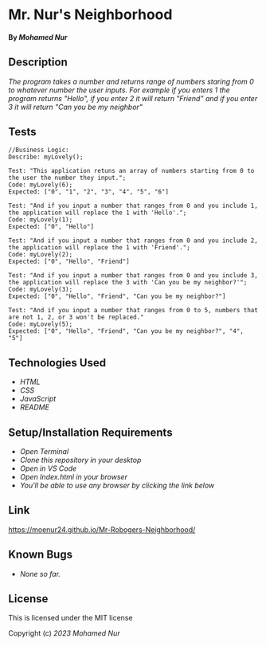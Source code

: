 # Mr. Nur's Neighborhood

#### By _**Mohamed Nur**_

## Description

_The program takes a number and returns range of numbers staring from 0 to whatever number the user inputs. For example if you enters 1 the program returns "Hello", if you  enter 2 it will return "Friend" and if you enter 3 it will return "Can you be my neighbor"_

## Tests

```
//Business Logic:
Describe: myLovely();

Test: "This application retuns an array of numbers starting from 0 to the user the number they input.";  
Code: myLovely(6);  
Expected: ["0", "1", "2", "3", "4", "5", "6"]

Test: "And if you input a number that ranges from 0 and you include 1, the application will replace the 1 with 'Hello'.";  
Code: myLovely(1);  
Expected: ["0", "Hello"]

Test: "And if you input a number that ranges from 0 and you include 2, the application will replace the 1 with 'Friend'."; 
Code: myLovely(2);
Expected: ["0", "Hello", "Friend"]  

Test: "And if you input a number that ranges from 0 and you include 3, the application will replace the 3 with 'Can you be my neighbor?'";  
Code: myLovely(3);  
Expected: ["0", "Hello", "Friend", "Can you be my neighbor?"]  

Test: "And if you input a number that ranges from 0 to 5, numbers that are not 1, 2, or 3 won't be replaced."
Code: myLovely(5);  
Expected: ["0", "Hello", "Friend", "Can you be my neighbor?", "4", "5"]
```

## Technologies Used
* _HTML_
* _CSS_
* _JavaScript_
* _README_

## Setup/Installation Requirements
* _Open Terminal_
* _Clone this repository in your desktop_
* _Open in VS Code_
* _Open Index.html in your browser_
* _You'll be able to use any browser by clicking the link below_

## Link

https://moenur24.github.io/Mr-Robogers-Neighborhood/

## Known Bugs

* _None so far._

## License

This is licensed under the MIT license 

Copyright (c) _2023_ _Mohamed Nur_